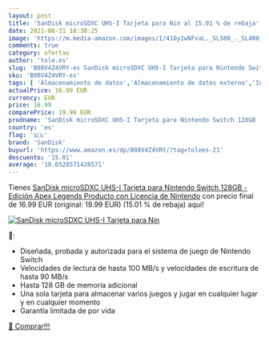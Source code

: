 ```yaml
---
layout: post
title: 'SanDisk microSDXC UHS-I Tarjeta para Nin al 15.01 % de rebaja'
date: 2021-08-21 18:38:25
image: 'https://m.media-amazon.com/images/I/41Oy2wNFvaL._SL500_._SL400_.jpg'
comments: true
category: ofertas
author: 'tole.es'
slug: 'B08V4Z4VRY-es SanDisk microSDXC UHS-I Tarjeta para Nintendo Switch 128GB...'
sku: 'B08V4Z4VRY-es'
tags: [ 'Almacenamiento de datos','Almacenamiento de datos externo','Informática','Tarjetas de memoria','Tarjetas microSD','nintendo','sandisk', ]
actualPrice: 16.99 EUR
currency: EUR
price: 16.99
comparePrice: 19.99 EUR
prodname: 'SanDisk microSDXC UHS-I Tarjeta para Nintendo Switch 128GB - Edición Apex Legends  Producto con Licencia de Nintendo'
country: 'es'
flag: '🇪🇸'
brand: 'SanDisk'
buyurl: 'https://www.amazon.es/dp/B08V4Z4VRY/?tag=tolees-21'
descuento: '15.01'
average: '18.6528571428571'
---
```


Tienes [SanDisk microSDXC UHS-I Tarjeta para Nintendo Switch 128GB - Edición Apex Legends  Producto con Licencia de Nintendo](https://www.amazon.es/dp/B08V4Z4VRY/?tag=tolees-21) con precio final de  16.99 EUR (original: 19.99 EUR) (15.01 %  de rebaja) aqui!

[![SanDisk microSDXC UHS-I Tarjeta para Nin](https://m.media-amazon.com/images/I/41Oy2wNFvaL._SL500_._SL400_.jpg)](https://www.amazon.es/dp/B08V4Z4VRY/?tag=tolees-21)

🔎:

- Diseñada, probada y autorizada para el sistema de juego de Nintendo Switch
- Velocidades de lectura de hasta 100 MB/s y velocidades de escritura de hasta 90 MB/s
- Hasta 128 GB de memoria adicional
- Una sola tarjeta para almacenar varios juegos y jugar en cualquier lugar y en cualquier momento
- Garantía limitada de por vida

[🛒 Comprar!!!](https://www.amazon.es/dp/B08V4Z4VRY/?tag=tolees-21)
